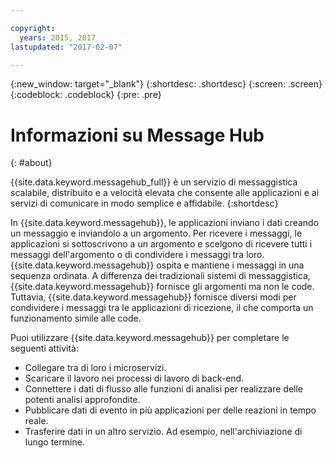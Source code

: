 ```yaml
---

copyright:
  years: 2015, 2017
lastupdated: "2017-02-07"

---
```


{:new_window: target="_blank"}
{:shortdesc: .shortdesc}
{:screen: .screen}
{:codeblock: .codeblock}
{:pre: .pre}

# Informazioni su Message Hub
{: #about}

{{site.data.keyword.messagehub_full}} è un servizio di messaggistica
scalabile, distribuito e a velocità elevata che consente alle applicazioni e ai servizi di comunicare
in modo semplice e affidabile.
{:shortdesc}

In {{site.data.keyword.messagehub}}, le applicazioni inviano i dati
creando un messaggio e inviandolo a un argomento. Per ricevere i messaggi, le applicazioni si sottoscrivono a un argomento
e scelgono di ricevere tutti i messaggi dell'argomento o di condividere i messaggi tra loro.
{{site.data.keyword.messagehub}} ospita e mantiene i messaggi
in una sequenza ordinata. A differenza dei tradizionali sistemi di messaggistica, {{site.data.keyword.messagehub}} fornisce gli argomenti ma non le code. Tuttavia,
{{site.data.keyword.messagehub}} fornisce diversi modi per condividere i messaggi
tra le applicazioni di ricezione, il che comporta un funzionamento simile alle code.

Puoi utilizzare {{site.data.keyword.messagehub}} per completare
le seguenti attività:

* Collegare tra di loro i microservizi.
* Scaricare il lavoro nei processi di lavoro di back-end.
* Connettere i dati di flusso alle funzioni di analisi per realizzare delle potenti analisi approfondite.
* Pubblicare dati di evento in più applicazioni per delle reazioni in tempo reale.
* Trasferire dati in un altro servizio. Ad esempio, nell'archiviazione di lungo termine.
